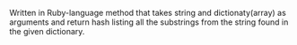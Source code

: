 Written in Ruby-language method that takes string and dictionaty(array) as arguments
and return hash listing all the substrings from the string found in the given dictionary.
